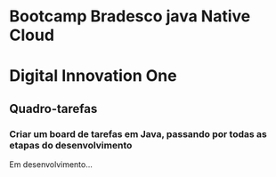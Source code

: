 # Bootcamp Bradesco java Native Cloud 
# Digital Innovation One

## Quadro-tarefas

### Criar um board de tarefas em Java, passando por todas as etapas do desenvolvimento

<p>Em desenvolvimento...<p/>
